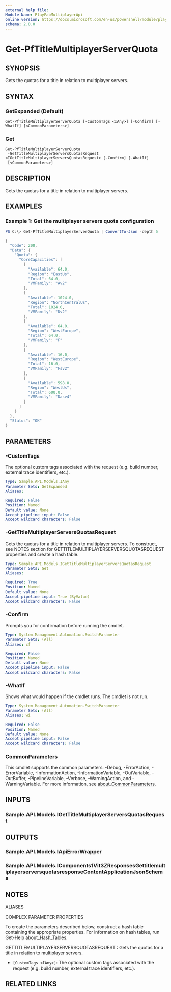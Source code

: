 ```yaml
---
external help file:
Module Name: PlayFabMultiplayerApi
online version: https://docs.microsoft.com/en-us/powershell/module/playfabmultiplayerapi/get-pftitlemultiplayerserverquota
schema: 2.0.0
---
```


# Get-PfTitleMultiplayerServerQuota

## SYNOPSIS
Gets the quotas for a title in relation to multiplayer servers.

## SYNTAX

### GetExpanded (Default)
```
Get-PfTitleMultiplayerServerQuota [-CustomTags <IAny>] [-Confirm] [-WhatIf] [<CommonParameters>]
```

### Get
```
Get-PfTitleMultiplayerServerQuota
 -GetTitleMultiplayerServersQuotasRequest <IGetTitleMultiplayerServersQuotasRequest> [-Confirm] [-WhatIf]
 [<CommonParameters>]
```

## DESCRIPTION
Gets the quotas for a title in relation to multiplayer servers.

## EXAMPLES

### Example 1: Get the multiplayer servers quota configuration
```powershell
PS C:\> Get-PfTitleMultiplayerServerQuota | ConvertTo-Json -depth 5

{
  "Code": 200,
  "Data": {
    "Quota": {
      "CoreCapacities": [
        {
          "Available": 64.0,
          "Region": "EastUs",
          "Total": 64.0,
          "VMFamily": "Av2"
        },
        {
          "Available": 1024.0,
          "Region": "NorthCentralUs",
          "Total": 1024.0,
          "VMFamily": "Dv2"
        },
        {
          "Available": 64.0,
          "Region": "WestEurope",
          "Total": 64.0,
          "VMFamily": "F"
        },
        {
          "Available": 16.0,
          "Region": "WestEurope",
          "Total": 16.0,
          "VMFamily": "Fsv2"
        },
        {
          "Available": 598.0,
          "Region": "WestUs",
          "Total": 600.0,
          "VMFamily": "Dasv4"
        }
      ]
    }
  },
  "Status": "OK"
}
```



## PARAMETERS

### -CustomTags
The optional custom tags associated with the request (e.g.
build number, external trace identifiers, etc.).

```yaml
Type: Sample.API.Models.IAny
Parameter Sets: GetExpanded
Aliases:

Required: False
Position: Named
Default value: None
Accept pipeline input: False
Accept wildcard characters: False
```

### -GetTitleMultiplayerServersQuotasRequest
Gets the quotas for a title in relation to multiplayer servers.
To construct, see NOTES section for GETTITLEMULTIPLAYERSERVERSQUOTASREQUEST properties and create a hash table.

```yaml
Type: Sample.API.Models.IGetTitleMultiplayerServersQuotasRequest
Parameter Sets: Get
Aliases:

Required: True
Position: Named
Default value: None
Accept pipeline input: True (ByValue)
Accept wildcard characters: False
```

### -Confirm
Prompts you for confirmation before running the cmdlet.

```yaml
Type: System.Management.Automation.SwitchParameter
Parameter Sets: (All)
Aliases: cf

Required: False
Position: Named
Default value: None
Accept pipeline input: False
Accept wildcard characters: False
```

### -WhatIf
Shows what would happen if the cmdlet runs.
The cmdlet is not run.

```yaml
Type: System.Management.Automation.SwitchParameter
Parameter Sets: (All)
Aliases: wi

Required: False
Position: Named
Default value: None
Accept pipeline input: False
Accept wildcard characters: False
```

### CommonParameters
This cmdlet supports the common parameters: -Debug, -ErrorAction, -ErrorVariable, -InformationAction, -InformationVariable, -OutVariable, -OutBuffer, -PipelineVariable, -Verbose, -WarningAction, and -WarningVariable. For more information, see [about_CommonParameters](http://go.microsoft.com/fwlink/?LinkID=113216).

## INPUTS

### Sample.API.Models.IGetTitleMultiplayerServersQuotasRequest

## OUTPUTS

### Sample.API.Models.IApiErrorWrapper

### Sample.API.Models.IComponents1Vit3ZResponsesGettitlemultiplayerserversquotasresponseContentApplicationJsonSchema

## NOTES

ALIASES

COMPLEX PARAMETER PROPERTIES

To create the parameters described below, construct a hash table containing the appropriate properties. For information on hash tables, run Get-Help about_Hash_Tables.


GETTITLEMULTIPLAYERSERVERSQUOTASREQUEST <IGetTitleMultiplayerServersQuotasRequest>: Gets the quotas for a title in relation to multiplayer servers.
  - `[CustomTags <IAny>]`: The optional custom tags associated with the request (e.g. build number, external trace identifiers, etc.).

## RELATED LINKS

